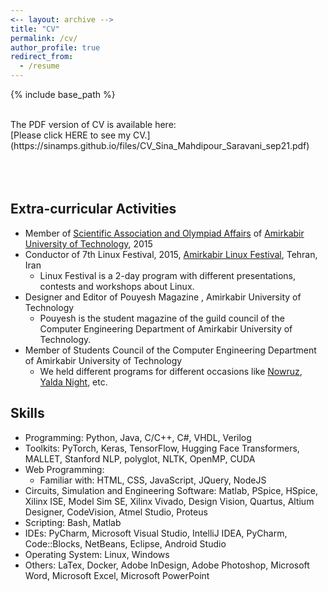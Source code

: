 ```yaml
---
<-- layout: archive -->
title: "CV"
permalink: /cv/
author_profile: true
redirect_from:
  - /resume
---
```


{% include base_path %}

<br>
The PDF version of CV is available here:<br>
[Please click HERE to see my CV.](https://sinamps.github.io/files/CV_Sina_Mahdipour_Saravani_sep21.pdf)

<br>
<br>
<br>
<br>

**Extra-curricular Activities**
------
* Member of [Scientific Association and Olympiad Affairs](http://sao-aut.ir/?lang=en) of [Amirkabir University of Technology](http://aut.ac.ir/aut/), 2015
* Conductor of 7th Linux Festival, 2015, [Amirkabir Linux Festival](http://www.linuxfest.ir/), Tehran, Iran 
  * Linux Festival is a 2-day program with different presentations, contests and workshops about Linux.
* Designer and Editor of Pouyesh Magazine , Amirkabir University of Technology
  * Pouyesh is the student magazine of the guild council of the Computer Engineering Department of Amirkabir University of Technology. 
* Member of Students Council of the Computer Engineering Department of Amirkabir University of Technology
  * We held different programs for different occasions like [Nowruz](https://en.wikipedia.org/wiki/Nowruz), [Yalda Night](https://en.wikipedia.org/wiki/Yald%C4%81_Night), etc.

**Skills**
------
* Programming: Python, Java, C/C++, C#, VHDL, Verilog
* Toolkits: PyTorch, Keras, TensorFlow, Hugging Face Transformers, MALLET, Stanford NLP, polyglot, NLTK, OpenMP, CUDA
* Web Programming:
  * Familiar with: HTML, CSS, JavaScript, JQuery, NodeJS
* Circuits, Simulation and Engineering Software: Matlab, PSpice, HSpice, Xilinx ISE, Model Sim SE, Xilinx Vivado, Design Vision, Quartus, Altium Designer, CodeVision, Atmel Studio, Proteus
* Scripting: Bash, Matlab
* IDEs: PyCharm, Microsoft Visual Studio, IntelliJ IDEA, PyCharm, Code::Blocks, NetBeans, Eclipse, Android Studio	
* Operating System: Linux, Windows
* Others: LaTex, Docker, Adobe InDesign, Adobe Photoshop, Microsoft Word, Microsoft Excel, Microsoft PowerPoint

<!---

Education
======
* B.S. in Computer Engineering, [Amirkabir University of Technology](http://aut.ac.ir/aut/), 2014-2019

Fields of Interest
======
* Deep Learning, Machine Learning
* Natural Language Processing, Computer Vision
<br>Description: I am interested in working on the applications of deep learning in NLP (especially intelligent chat bots and text generation) and Computer Vision (mostly medical applications) in addition to the theoretical topics and problems concerning machine learning. I am also curious about self-supervised networks, knowledge transfer and adversarial networks.

Research experience
======
* 2017-2018: Research Assistant and AI Developer
  * CommentMiner, Sharif University of Technology, Tehran, Iran
  * Description: CommentMiner is a start-up working on a set of text analyzing services and intelligent chat bots. I spent one year there on research on different NLP tasks like dialogue systems, topic classification, profanity detection, NER, sentiment analysis, etc.
  * Supervisor: [Mr. Ahmad Asadi](http://ceit.aut.ac.ir/~asadi/), Adviser: [Dr. Mohammad Hadi Bokaei](http://ce.sharif.edu/~bokaei/), My University's Internship Mentor: [Prof. Mohammad Mehdi Homayounpour](http://www.aut.ac.ir/official/main.asp?uid=homayoun)

* Fall 2017: Project Research Assistant
  * Sharif University of Technology
  * Topic: Key-phrase Extraction on Persian Documents
  * Description: Literature review was carried out on KP-Miner, TF-IDF, WINGNUS, Single Rank, KEA, Topic Rank and Salience Rank methods. We used Inspec and 500N datasets to test these methods and then worked on Salience Rank model on a Persian news dataset.
  * Supervisor: [Dr. Mohammad Hadi Bokaei](http://ce.sharif.edu/~bokaei/)
  
Honors and Awards
======
* __Top 50 start-ups__ in [GITEX](https://www.gitex.com/), Dubai, 2017 (CommentMiner)
* __Third place__ in [ElecomStars](http://elecom-stars.com/), Tehran, 2017 (CommentMiner)
* __First place__ in [Sharif VC Cup](http://sharifvccup.ir/), [Sharif University of Technology](http://www.en.sharif.edu/), Tehran, 2017 (CommentMiner)
* Certificate of Attendance at __Deep Learning Summer School__ from [Association for Computing Machinery (ACM) of University of Tehran](http://acm.ut.ac.ir/acm), 2018
* Member of [Scientific Association and Olympiad Affairs](http://sao-aut.ir/?lang=en) of [Amirkabir University of Technology](http://aut.ac.ir/aut/), 2015
* Ranked in top __0.2__% place among all applicants for the University Entrance Nationwide Exam (Approximately __230000__ applicants) in Math. and Eng., Iran, 2014
* Ranked in top __0.09__% place among all applicants for the University Entrance Nationwide Exam (Approximately __129000__ applicants) in Foreign Languages (English), Iran, 2014
* Admitted to participate in Association of Young Mathematicians, 2008
* Grade point average __20__/20 during all 12 years of pre-university education.


  
Talks
======
  <ul>{% for post in site.talks %}
    {% include archive-single-talk-cv.html %}
  {% endfor %}</ul>
  
Teaching
======
  <ul>{% for post in site.teaching %}
    {% include archive-single-cv.html %}
  {% endfor %}</ul>

Skills
======
* Programming:
  * Expert in: Java, Python, C, C#, VHDL
  * Familiar with: Verilog, Assembly, .NET, Android
* Toolkits: TensorFlow, MALLET, Keras, OpenMP, CUDA, Stanford NLP, polyglot, NLTK
* Web Programming:
  * Familiar with: HTML, CSS, JavaScript, JQuery, NodeJS
* Circuits, Simulation and Engineering Software: Matlab, PSpice, HSpice, Xilinx ISE, Model Sim SE, Xilinx Vivado, Design Vision, Quartus, Altium Designer, CodeVision, Atmel Studio, Proteus
* Scripting: Bash, Matlab
* IDEs: Microsoft Visual Studio, IntelliJ IDEA, PyCharm, Code::Blocks, NetBeans, Eclipse, Android Studio	
* Operating System: Linux, Windows, Android, iOS
* Others: Adobe InDesign, Adobe Photoshop, Microsoft Word, Microsoft Excel, Microsoft PowerPoint, Latex, Docker

Extra-curricular Activities
======
* Member of [Scientific Association and Olympiad Affairs](http://sao-aut.ir/?lang=en) of [Amirkabir University of Technology](http://aut.ac.ir/aut/), 2015
* Conductor of 7th Linux Festival, 2015, [Amirkabir Linux Festival](http://www.linuxfest.ir/), Tehran, Iran 
  * Linux Festival is a 2-day program with different presentations, contests and workshops about Linux.
* Designer and Editor of Pouyesh Magazine , Amirkabir University of Technology
  * Pouyesh is the student magazine of the guild council of the Computer Engineering Department of Amirkabir University of Technology. 
* Member of Students Council of the Computer Engineering Department of Amirkabir University of Technology
  * We hold different programs for different occasions like [Nowruz](https://en.wikipedia.org/wiki/Nowruz), [Yalda Night](https://en.wikipedia.org/wiki/Yald%C4%81_Night), etc.
-->
